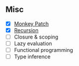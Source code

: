 ## Misc
- [x] [Monkey Patch](https://github.com/khandz/til/blob/master/programming/misc/monkey_patch.md)
- [x] [Recursion](https://github.com/khandz/til/blob/master/programming/misc/recursion.md)
- [ ] Closure & scoping
- [ ] Lazy evaluation
- [ ] Functional programming
- [ ] Type inference
